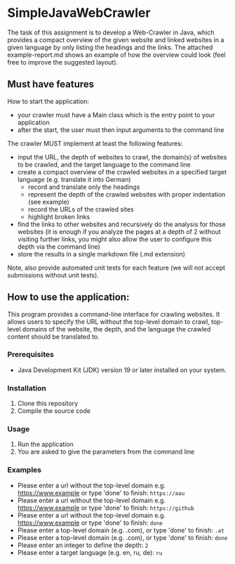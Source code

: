 # SimpleJavaWebCrawler

The task of this assignment is to develop a Web-Crawler in Java, which provides a compact overview of the given website and linked websites in a given language by only listing the headings and the links. The attached example-report.md shows an example of how the overview could look (feel free to improve the suggested layout).  
## Must have features  
How to start the application:

- your crawler must have a Main class which is the entry point to your application
- after the start, the user must then input arguments to the command line

The crawler MUST implement at least the following features:

- input the URL, the depth of websites to crawl, the domain(s) of websites to be crawled, and the target language to the command line
- create a compact overview of the crawled websites in a specified target language (e.g. translate it into German)
    - record and translate only the headings
    - represent the depth of the crawled websites with proper indentation (see example)
    - record the URLs of the crawled sites
    - highlight broken links
- find the links to other websites and recursively do the analysis for those websites (it is enough if you analyze the pages at a depth of 2 without visiting further links, you might also allow the user to configure this depth via the command line)
- store the results in a single markdown file (.md extension)

Note, also provide automated unit tests for each feature (we will not accept submissions without unit tests).

## How to use the application:

This program provides a command-line interface for crawling websites. It allows users to specify the URL without the top-level domain to crawl, top-level domains of the website, the depth, and the language the crawled content should be translated to.

### Prerequisites

- Java Development Kit (JDK) version 19 or later installed on your system.

### Installation
1. Clone this repository
2. Compile the source code

### Usage
1. Run the application
2. You are asked to give the parameters from the command line

### Examples
- Please enter a url without the top-level domain
  e.g. https://www.example or type 'done' to finish: `https://aau`
- Please enter a url without the top-level domain
  e.g. https://www.example or type 'done' to finish: `https://github`
- Please enter a url without the top-level domain
  e.g. https://www.example or type 'done' to finish: `done`
- Please enter a top-level domain (e.g. .com), or type 'done' to finish: `.at`
- Please enter a top-level domain (e.g. .com), or type 'done' to finish: `done`
- Please enter an integer to define the depth: `2`
- Please enter a target language (e.g. en, ru, de): `ru`
